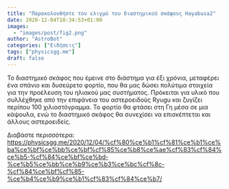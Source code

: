 ```yaml
---
title: "Παρακολουθήστε τον ελιγμό του διαστημικού σκάφους Hayabusa2"
date: 2020-12-04T10:34:53+01:00
images:
  - "images/post/fig2.png"
author: "AstroBot"
categories: ["Ειδήσεις"]
tags: ["physicsgg.me"]
draft: false
---
```


Το διαστημικό σκάφος που έμεινε στο διάστημα για έξι χρόνια, μεταφέρει ένα σπάνιο και δυσεύρετο φορτίο, που θα μας δώσει πολύτιμα στοιχεία για την προέλευση του ηλιακού μας συστήματος. Πρόκειται για υλικό που συλλέχθηκε από την επιφάνεια του αστεροειδούς Ryugu και ζυγίζει περίπου 100 χιλιοστόγραμμα. Το φορτίο θα φτάσει στη Γη μέσα σε μια κάψουλα, ενώ το διαστημικό σκάφος θα συνεχίσει να επισκέπτεται και άλλους αστεροειδείς.

Διαβάστε περισσότερα: https://physicsgg.me/2020/12/04/%cf%80%ce%b1%cf%81%ce%b1%ce%ba%ce%bf%ce%bb%ce%bf%cf%85%ce%b8%ce%ae%cf%83%cf%84%ce%b5-%cf%84%ce%bf%ce%bd-%ce%b5%ce%bb%ce%b9%ce%b3%ce%bc%cf%8c-%cf%84%ce%bf%cf%85-%ce%b4%ce%b9%ce%b1%cf%83%cf%84%ce%b7/

